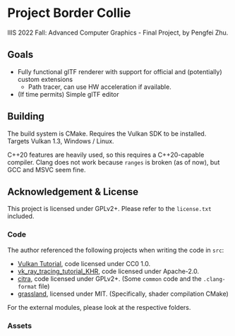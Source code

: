 # Project Border Collie
IIIS 2022 Fall: Advanced Computer Graphics - Final Project, by Pengfei Zhu.

## Goals
* Fully functional glTF renderer with support for official and (potentially) custom extensions
    * Path tracer, can use HW acceleration if available.
* (If time permits) Simple glTF editor

## Building
The build system is CMake. Requires the Vulkan SDK to be installed. Targets Vulkan 1.3, Windows / Linux.

C++20 features are heavily used, so this requires a C++20-capable compiler. Clang does not work because `ranges` is broken (as of now), but GCC and MSVC seem fine.

## Acknowledgement & License
This project is licensed under GPLv2+. Please refer to the `license.txt` included.

### Code
The author referenced the following projects when writing the code in `src`:
* [Vulkan Tutorial](https://vulkan-tutorial.com/), code licensed under CC0 1.0.
* [vk_ray_tracing_tutorial_KHR](https://github.com/nvpro-samples/vk_raytracing_tutorial_KHR), code licensed under Apache-2.0.
* [citra](https://github.com/citra-emu/citra), code licensed under GPLv2+. (Some `common` code and the `.clang-format` file)
* [grassland](https://github.com/LazyJazz/grassland), licensed under MIT. (Specifically, shader compilation CMake)

For the external modules, please look at the respective folders.

### Assets
